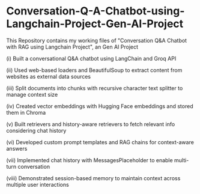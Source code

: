 # Conversation-Q-A-Chatbot-using-Langchain-Project-Gen-AI-Project
This Repository contains my working files of "Conversation Q&A Chatbot with RAG using Langchain Project", an Gen AI Project

(i) Built a conversational Q&A chatbot using LangChain and Groq API

(ii) Used web-based loaders and BeautifulSoup to extract content from websites as external data sources

(iii) Split documents into chunks with recursive character text splitter to manage context size

(iv) Created vector embeddings with Hugging Face embeddings and stored them in Chroma

(v) Built retrievers and history-aware retrievers to fetch relevant info considering chat history

(vi) Developed custom prompt templates and RAG chains for context-aware answers

(vii) Implemented chat history with MessagesPlaceholder to enable multi-turn conversation

(viii) Demonstrated session-based memory to maintain context across multiple user interactions

